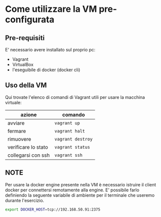 Come utilizzare la VM pre-configurata
===

## Pre-requisiti
E' necessario avere installato sul proprio pc:
- Vagrant
- VirtualBox
- l'eseguibile di docker (docker cli)

## Uso della VM
Qui trovate l'elenco di comandi di Vagrant utili per usare la macchina virtuale:

| azione | comando |
|---|---|
| avviare | `vagrant up` |
| fermare | `vagrant halt` |
| rimuovere | `vagrant destroy` |
| verificare lo stato | `vagrant status` |
| collegarsi con ssh | `vagrant ssh` |

## NOTE
Per usare la docker engine presente nella VM è necessario istruire il client docker per connettersi remotamente alla engine.
E' possibile farlo definiendo la seguente variabile di ambiente per il terminale che useremo durante l'esercizio.
```bash
export DOCKER_HOST=tcp://192.168.50.91:2375
```

